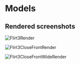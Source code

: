 # Models

## Rendered screenshots

![Flirt3Render](https://raw.githubusercontent.com/AutoTF-Rail/AutoTf-Documentation/main/Models/Export/renderFlirt3.png)

![Flirt3CloseFrontRender](https://raw.githubusercontent.com/AutoTF-Rail/AutoTf-Documentation/main/Models/Export/renderFlirt3CloseFront.png)

![Flirt3CloseFrontWideRender](https://raw.githubusercontent.com/AutoTF-Rail/AutoTf-Documentation/main/Models/Export/renderFlirt3CloseFrontFullWide.png)
